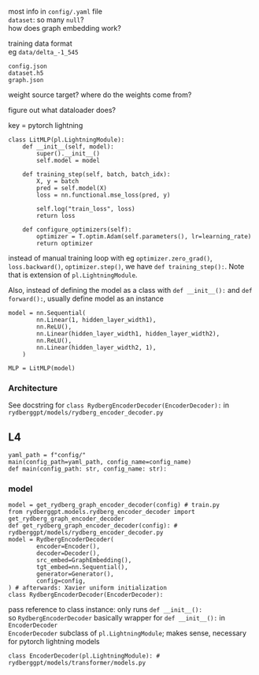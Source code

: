 most info in `config/.yaml` file  
`dataset`: so many `null`?  
how does graph embedding work?



training data format  
eg `data/delta_-1_545`
```
config.json
dataset.h5
graph.json
```

weight source target? where do the weights come from?

figure out what dataloader does?

key = pytorch lightning
```
class LitMLP(pl.LightningModule):
    def __init__(self, model):
        super().__init__()
        self.model = model

    def training_step(self, batch, batch_idx):
        X, y = batch
        pred = self.model(X)
        loss = nn.functional.mse_loss(pred, y)

        self.log("train_loss", loss)
        return loss

    def configure_optimizers(self):
        optimizer = T.optim.Adam(self.parameters(), lr=learning_rate)
        return optimizer
```
instead of manual training loop with eg `optimizer.zero_grad()`, `loss.backward()`, `optimizer.step()`, we have `def training_step():`. Note that is extension of `pl.LightningModule`.

Also, instead of defining the model as a class with `def __init__():` and `def forward():`, usually define model as an instance
```
model = nn.Sequential(
        nn.Linear(1, hidden_layer_width1),
        nn.ReLU(),
        nn.Linear(hidden_layer_width1, hidden_layer_width2),
        nn.ReLU(),
        nn.Linear(hidden_layer_width2, 1),
    )
    
MLP = LitMLP(model)
```

### Architecture
See docstring for `class RydbergEncoderDecoder(EncoderDecoder):` in `rydberggpt/models/rydberg_encoder_decoder.py`

## L4
```
yaml_path = f"config/"
main(config_path=yaml_path, config_name=config_name)
def main(config_path: str, config_name: str):
```

### model
```
model = get_rydberg_graph_encoder_decoder(config) # train.py
from rydberggpt.models.rydberg_encoder_decoder import get_rydberg_graph_encoder_decoder
def get_rydberg_graph_encoder_decoder(config): # rydberggpt/models/rydberg_encoder_decoder.py
model = RydbergEncoderDecoder(
        encoder=Encoder(),
        decoder=Decoder(),
        src_embed=GraphEmbedding(),
        tgt_embed=nn.Sequential(),
        generator=Generator(),
        config=config,
) # afterwards: Xavier uniform initialization
class RydbergEncoderDecoder(EncoderDecoder):
```
pass reference to class instance: only runs `def __init__():`  
so `RydbergEncoderDecoder` basically wrapper for `def __init__():` in `EncoderDecoder`  
`EncoderDecoder` subclass of `pl.LightningModule`; makes sense, necessary for pytorch lightning models
```
class EncoderDecoder(pl.LightningModule): # rydberggpt/models/transformer/models.py
```
